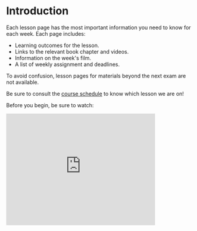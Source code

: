 # Introduction

Each lesson page has the most important information you need to know for each week. Each page includes:
* Learning outcomes for the lesson.
* Links to the relevant book chapter and videos.
* Information on the week's film.
* A list of weekly assignment and deadlines.

To avoid confusion, lesson pages for materials beyond the next exam are not available.

Be sure to consult the [course schedule](https://soci101.org/syllabus/schedule.html) to know which lesson we are on!

Before you begin, be sure to watch:





<iframe
    width="400"
    height="300"
    src="https://www.youtube.com/embed/YnCJU6PaCio"
    frameborder="0"
    allowfullscreen
></iframe>
